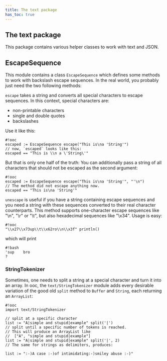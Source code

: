 ```yaml
---
title: The text package
has_toc: true
---
```


## The text package

This package contains various helper classes to work with text
and JSON.

## EscapeSequence

This module contains a class `EscapeSequence` which defines some methods
to work with backslash escape sequences. In the real world, you probably
just need the two following methods:

`escape` takes a string and converts all special characters to escape sequences.
In this context, special characters are:

 * non-printable characters
 * single and double quotes
 * backslashes

Use it like this:

    #!ooc
    escaped := EscapeSequence escape("This is\na 'String'")
    // now, `escaped` looks like this:
    escaped == "This is \\n a \'String\'"

But that is only one half of the truth: You can additionally pass a
string of all characters that should not be escaped as the
second argument:

    #!ooc
    escaped := EscapeSequence escape("This is\na 'String'", "'\n")
    // The method did not escape anything now.
    escaped == "This is\na 'String'"

`unescape` is useful if you have a string containing escape sequences
and you need a string with these sequences converted to their real character
counterparts. This method supports one-character escape sequences like
"\n", "\r" or "\t", but also hexadecimal sequences like "\x34".
Usage is easy:

    #!ooc
    "\\x27\\x73up\\t\\x62ro\\n\\x3f" println()

which will print

    #!bash
    'sup	bro
    ?

### StringTokenizer

Sometimes, one needs to split a string at a special character and turn
it into an array. In ooc, the `text/StringTokenizer` module adds
every desirable variation of the good old `split` method to `Buffer` and `String`,
each returning an `ArrayList`:

    #!ooc
    import text/StringTokenizer

    // split at a specific character
    list := "A|simple and stupid|example" split('|')
    // split until a specific number of tokens is reached.
    // This will produce an ArrayList like
    //	["A", "simple and stupid|example"]
    list := "A|simple and stupid|example" split('|', 2)
    // The same for strings as delimiters, produces:

    list := ":-)A case :-)of intimidating:-)smiley abuse :-)"

